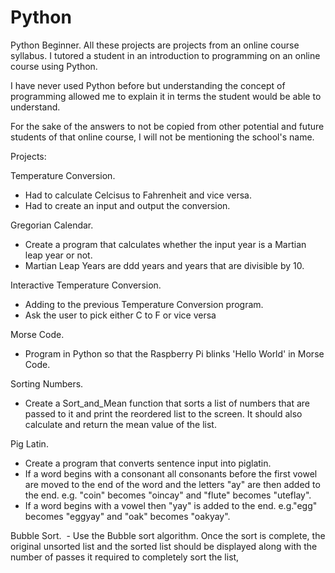 # Python
Python Beginner. All these projects are projects from an online course syllabus. 
I tutored a student in an introduction to programming on an online course using Python.

I have never used Python before but understanding the concept of programming allowed me 
to explain it in terms the student would be able to understand.

For the sake of the answers to not be copied from other potential and future students of 
that online course, I will not be mentioning the school's name.

Projects:

Temperature Conversion.
  - Had to calculate Celcisus to Fahrenheit and vice versa.
  - Had to create an input and output the conversion. 
  
Gregorian Calendar.
  - Create a program that calculates whether the input year is a Martian leap year or not.
  - Martian Leap Years are ddd years and years that are divisible by 10.

Interactive Temperature Conversion.
  - Adding to the previous Temperature Conversion program.
  - Ask the user to pick either C to F or vice versa
  
Morse Code.
  - Program in Python so that the Raspberry Pi blinks 'Hello World' in Morse Code. 

Sorting Numbers.
  - Create a Sort_and_Mean function that sorts a list of numbers that are passed to it and print the reordered list to the screen. It should also calculate and return the mean value of the list.

Pig Latin.
  - Create a program that converts sentence input into piglatin.
  - If a word begins with a consonant all consonants before the first vowel are moved to the end of the word and the letters "ay" are then added to the end. e.g. "coin" becomes "oincay" and "flute" becomes "uteflay".
  - If a word begins with a vowel then "yay" is added to the end. e.g."egg" becomes "eggyay" and "oak" becomes "oakyay".
  
Bubble Sort.
  - Use the Bubble sort algorithm. Once the sort is complete, the original unsorted list and the sorted list should be displayed along with the number of passes it required to completely sort the list, 

